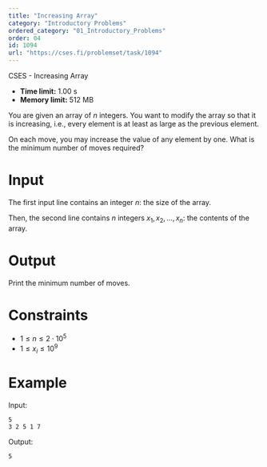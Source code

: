 ```yaml
---
title: "Increasing Array"
category: "Introductory Problems"
ordered_category: "01_Introductory_Problems"
order: 04
id: 1094
url: "https://cses.fi/problemset/task/1094"
---
```


CSES - Increasing Array

  * **Time limit:** 1.00 s
  * **Memory limit:** 512 MB

You are given an array of $n$ integers. You want to modify the array so that
it is increasing, i.e., every element is at least as large as the previous
element.

On each move, you may increase the value of any element by one. What is the
minimum number of moves required?

# Input

The first input line contains an integer $n$: the size of the array.

Then, the second line contains $n$ integers $x_1,x_2,\ldots,x_n$: the contents
of the array.

# Output

Print the minimum number of moves.

# Constraints

  * $1 \le n \le 2 \cdot 10^5$
  * $1 \le x_i \le 10^9$

# Example

Input:

    
    
    5
    3 2 5 1 7
    

Output:

    
    
    5
    

